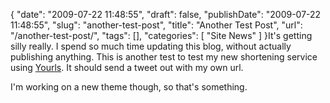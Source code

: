 {
    "date": "2009-07-22 11:48:55",
    "draft": false,
    "publishDate": "2009-07-22 11:48:55",
    "slug": "another-test-post",
    "title": "Another Test Post",
    "url": "\/another-test-post\/",
    "tags": [],
    "categories": [
        "Site News"
    ]
}It's getting silly really. I spend so much time updating this blog,
without actually publishing anything. This is another test to test my
new shortening service using [Yourls](http://yourls.org). It should send
a tweet out with my own url.

I'm working on a new theme though, so that's something.